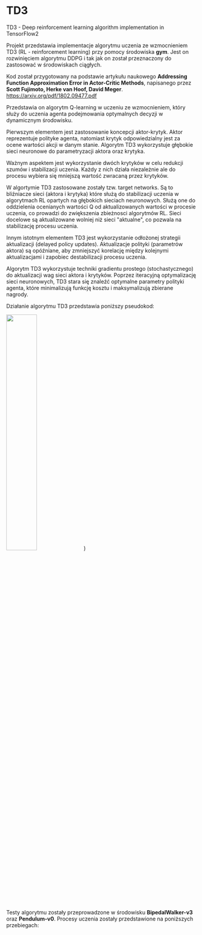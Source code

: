 # TD3
TD3 - Deep reinforcement learning algorithm implementation in TensorFlow2

Projekt przedstawia implementacje algorytmu uczenia ze wzmocnieniem TD3 (RL - reinforcement learning) przy pomocy środowiska **gym**. Jest on rozwinięciem algorytmu DDPG i tak jak on został przeznaczony do zastosować w środowiskach ciągłych.

Kod został przygotowany na podstawie artykułu naukowego **Addressing Function Approximation Error in Actor-Critic Methods**, napisanego przez **Scott Fujimoto, Herke van Hoof, David Meger**. https://arxiv.org/pdf/1802.09477.pdf

Przedstawia on algorytm Q-learning w uczeniu ze wzmocnieniem, który służy do uczenia agenta podejmowania optymalnych decyzji w dynamicznym środowisku.

Pierwszym elementem jest zastosowanie koncepcji aktor-krytyk. Aktor reprezentuje polityke agenta, natomiast krytyk odpowiedzialny jest za ocene wartości akcji w danym stanie. Algorytm TD3 wykorzystuje głębokie sieci neuronowe do parametryzacji aktora oraz krytyka.

Ważnym aspektem jest wykorzystanie dwóch krytyków w celu redukcji szumów i stabilizacji uczenia. Każdy z nich działa niezależnie ale do procesu wybiera się mniejszą wartość zwracaną przez krytyków.

W algortymie TD3 zastosowane zostały tzw. target networks. Są to bliźniacze sieci (aktora i krytyka) które służą do stabilizacji uczenia w algorytmach RL opartych na głębokich sieciach neuronowych.
Służą one do oddzielenia ocenianych wartości Q od aktualizowanych wartości w procesie uczenia, co prowadzi do zwiększenia zbieżnosci algorytmów RL.
Sieci docelowe są aktualizowane wolniej niż sieci "aktualne", co pozwala na stabilizację procesu uczenia.

Innym istotnym elementem TD3 jest wykorzystanie odłożonej strategii aktualizacji (delayed policy updates).
Aktualizacje polityki (parametrów aktora) są opóźniane, aby zmniejszyć korelację między kolejnymi aktualizacjami i zapobiec destabilizacji procesu uczenia.

Algorytm TD3 wykorzystuje techniki gradientu prostego (stochastycznego) do aktualizacji wag sieci aktora i krytyków.
Poprzez iteracyjną optymalizację sieci neuronowych, TD3 stara się znaleźć optymalne parametry polityki agenta, które minimalizują funkcję kosztu i maksymalizują zbierane nagrody.

Działanie algorytmu TD3 przedstawia poniższy pseudokod:

<img src="https://github.com/BartlomiejGasyna/TD3/assets/65308689/8be96ba9-ab49-45b4-994b-2cdbc61c5cbb" width=40% height=40%>
)

Testy algorytmu zostały przeprowadzone w środowisku **BipedalWalker-v3** oraz **Pendulum-v0**. Procesy uczenia zostały przedstawione na poniższych przebiegach:
